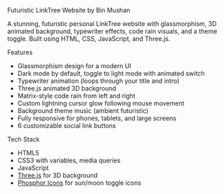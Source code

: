 Futuristic LinkTree Website by Bin Mushan

A stunning, futuristic personal LinkTree website with glassmorphism, 3D animated background, typewriter effects, code rain visuals, and a theme toggle. Built using HTML, CSS, JavaScript, and Three.js.

Features

- Glassmorphism design for a modern UI
- Dark mode by default, toggle to light mode with animated switch
- Typewriter animation (loops through your title and intro)
- Three.js animated 3D background
- Matrix-style code rain from left and right
- Custom lightning cursor glow following mouse movement
- Background theme music (ambient futuristic)
- Fully responsive for phones, tablets, and large screens
- 6 customizable social link buttons

Tech Stack

- HTML5
- CSS3 with variables, media queries
- JavaScript 
- [Three.js](https://threejs.org/) for 3D background
- [Phosphor Icons](https://phosphoricons.com/) for sun/moon toggle icons
